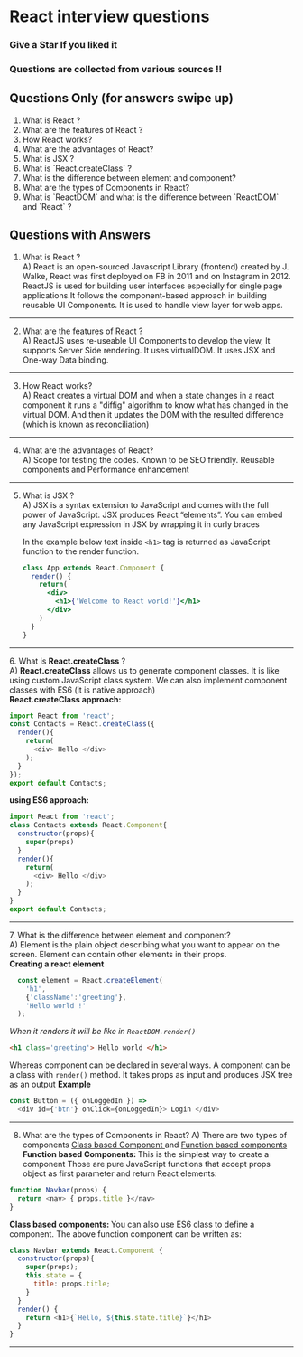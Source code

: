 # React interview questions
### Give a Star If you liked it
### Questions are collected from various sources !!

## Questions Only (for answers swipe up)
<ol>
  <li> What is React ? </li>
  <li> What are the features of React ? </li>
  <li> How React works? </li>
  <li> What are the advantages of React? </li>
  <li> What is JSX ? </li>
  <li> What is `React.createClass` ? </li>
  <li> What is the difference between element and component? </li>
  <li> What are the types of Components in React? </li>
  <li> What is `ReactDOM` and what is the difference between `ReactDOM` and `React` ? </li>
</ol>

## Questions with Answers 

1. What is React ?  <br />
A) React is an open-sourced Javascript Library (frontend) created by J. Walke, React was first deployed on FB in 2011 and on Instagram in 2012. ReactJS is used for building user interfaces especially for single page applications.It follows the component-based approach in building reusable UI Components. It is used to handle view layer for web apps.
<hr/>

2. What are the features of React ?  <br />
A) ReactJS uses re-useable UI Components to develop the view, It supports Server Side rendering. It uses virtualDOM. It uses JSX and One-way Data binding.
<hr/>

3. How React works?  <br />
A) React creates a virtual DOM and when a state changes in a react component it runs a "diffig" algorithm to know what has changed in the virtual DOM. And then it updates the DOM with the resulted difference (which is known as reconciliation)
<hr/>

4. What are the advantages of React?  <br />
A) Scope for testing the codes. Known to be SEO friendly. Reusable components and Performance enhancement
<hr/>

5. What is JSX ?  
A) JSX is a syntax extension to JavaScript and comes with the full power of JavaScript. JSX produces React “elements”. You can embed any JavaScript expression in JSX by wrapping it in curly braces  

    In the example below text inside `<h1>` tag is returned as JavaScript function to the render function.

    ```jsx harmony
    class App extends React.Component {
      render() {
        return(
          <div>
            <h1>{'Welcome to React world!'}</h1>
          </div>
        )
      }
    }
    ```
<hr/>
6. What is <b>React.createClass</b> ? <br>
A) <b>React.createClass</b> allows us to generate component classes. It is like using custom JavaScript class system. We can also implement component classes with ES6 (it is native approach) <br>
<b> React.createClass approach: </b>

  ```javascript
  import React from 'react';
  const Contacts = React.createClass({
    render(){
      return(
        <div> Hello </div>
      );
    }
  });
export default Contacts;
  ```  

<b> using ES6 approach: </b>  
  ```javascript
  import React from 'react';
  class Contacts extends React.Component{
    constructor(props){
      super(props)
    }
    render(){
      return(
        <div> Hello </div>
      );
    }
  }
  export default Contacts;
  ```  
<hr/>
7. What is the difference between element and component?  
<br>
A) Element is the plain object describing what you want to appear on the screen. Element can contain other elements in their props. <br>
<b> Creating a react element </b>
  
    
      
```javascript  
  const element = React.createElement(  
    'h1',  
    {'className':'greeting'},  
    'Hello world !'  
  );  
``` 
 

<i> When it renders it will be like in `ReactDOM.render()` </i> 
  ```html
  <h1 class='greeting'> Hello world </h1>
  ```  

Whereas component can be declared in several ways. A component can be a class with `render()` method. It takes props as input and produces JSX tree as an output
<b> Example </b>
  ```javascript
  const Button = ({ onLoggedIn }) =>
    <div id={'btn'} onClick={onLoggedIn}> Login </div>
  ```

<hr />

8. What are the types of Components in React? 
A) There are two types of components <u> Class based Component </u> and <u> Function based components </u> 
<b> Function based Components: </b> This is the simplest way to create a component Those are pure JavaScript functions that accept props object as first parameter and return React elements: 
```javascript
function Navbar(props) {
  return <nav> { props.title }</nav>
}
``` 
<b> Class based components: </b> You can also use ES6 class to define a component. The above function component can be written as: 
```javascript
class Navbar extends React.Component {
  constructor(props){
    super(props);
    this.state = {
      title: props.title;
    }
  }
  render() {
    return <h1>{`Hello, ${this.state.title}`}</h1>
  }
}
```
<hr />
